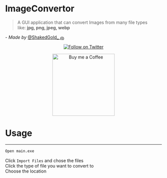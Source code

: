 # ImageConvertor
>  A GUI application that can convert Images from many file types <br>like: <b>jpg, png, jpeg, webp</b><br>

_- Made by_ <a href= "https://twitter.com/ShakedGold_" target="_blank" title="@ShakedGold_ on twitter"> @ShakedGold_ <img src="https://gourav.io/twitter.svg" style="vertical-align: middle;  width: 14px; height: 14px;" width="14" height="14" alt="@ShakedGold_ on twitter"> </a>
<p align="center">
  <a href="https://twitter.com/ShakedGold_" target="_blank">
  <img src="https://img.shields.io/badge/ShakedGold_-1da1f2?style=for-the-badge&labelColor=1da1f2&color=1da1f2&logo=twitter&logoColor=white&label=Follow" alt="Follow on Twitter"/>
  </a>
</p>
<p align="center">
  <a href="https://ko-fi.com/shakedgold" target="_blank">
  <img src="https://github.com/GorvGoyl/Notion-Boost-browser-extension/raw/master/src/images/readme/bmc.png" width="200" alt="Buy me a Coffee"/>
  </a>
</p>

# Usage

---

```Python
Open main.exe
```
Click ```Import Files``` and chose the files<br>
Click the type of file you want to convert to<br>
Choose the location<br>
